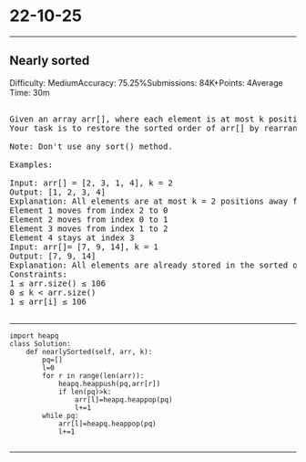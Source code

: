 # 22-10-25
---
## Nearly sorted
Difficulty: MediumAccuracy: 75.25%Submissions: 84K+Points: 4Average Time: 30m
<pre>

Given an array arr[], where each element is at most k positions away from its correct position in the sorted order.
Your task is to restore the sorted order of arr[] by rearranging the elements in place.

Note: Don't use any sort() method.

Examples:

Input: arr[] = [2, 3, 1, 4], k = 2
Output: [1, 2, 3, 4]
Explanation: All elements are at most k = 2 positions away from their correct positions.
Element 1 moves from index 2 to 0
Element 2 moves from index 0 to 1
Element 3 moves from index 1 to 2
Element 4 stays at index 3
Input: arr[]= [7, 9, 14], k = 1
Output: [7, 9, 14]
Explanation: All elements are already stored in the sorted order.
Constraints:
1 ≤ arr.size() ≤ 106
0 ≤ k < arr.size()
1 ≤ arr[i] ≤ 106
    
</pre>

---
```
import heapq
class Solution:
    def nearlySorted(self, arr, k):  
        pq=[]
        l=0
        for r in range(len(arr)):
            heapq.heappush(pq,arr[r])
            if len(pq)>k:
                arr[l]=heapq.heappop(pq)
                l+=1
        while pq:
            arr[l]=heapq.heappop(pq)
            l+=1
        
```
---

